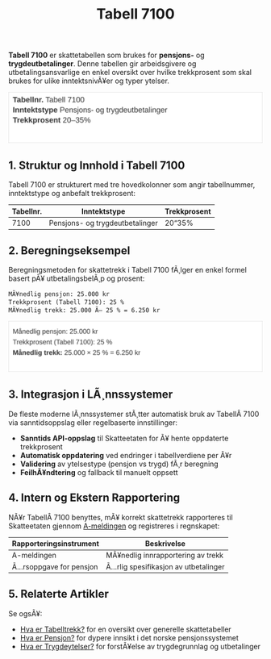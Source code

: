 ﻿---
title: "Tabell 7100"
meta_title: "Tabell 7100"
meta_description: '**Tabell 7100** er skattetabellen som brukes for **pensjons-** og **trygdeutbetalinger**. Denne tabellen gir arbeidsgivere og utbetalingsansvarlige en enkel ove...'
slug: tabell-7100
type: blog
layout: pages/single
---

**Tabell 7100** er skattetabellen som brukes for **pensjons-** og **trygdeutbetalinger**. Denne tabellen gir arbeidsgivere og utbetalingsansvarlige en enkel oversikt over hvilke trekkprosent som skal brukes for ulike inntektsnivÃ¥er og typer ytelser.

![Oversikt over Tabell 7100](tabell-7100-struktur.svg)

## 1. Struktur og Innhold i Tabell 7100

Tabell 7100 er strukturert med tre hovedkolonner som angir tabellnummer, inntektstype og anbefalt trekkprosent:

| **Tabellnr.** | **Inntektstype**                    | **Trekkprosent** |
|---------------|-------------------------------------|------------------|
| 7100          | Pensjons- og trygdeutbetalinger     | 20“35%           |

## 2. Beregningseksempel

Beregningsmetoden for skattetrekk i Tabell 7100 fÃ¸lger en enkel formel basert pÃ¥ utbetalingsbelÃ¸p og prosent:

```
MÃ¥nedlig pensjon: 25.000 kr
Trekkprosent (Tabell 7100): 25 %
MÃ¥nedlig trekk: 25.000 Ã— 25 % = 6.250 kr
```

![Eksempel pÃ¥ trekkberegning med Tabell 7100](tabell-7100-eksempel.svg)

## 3. Integrasjon i LÃ¸nnssystemer

De fleste moderne lÃ¸nnssystemer stÃ¸tter automatisk bruk av TabellÂ 7100 via sanntidsoppslag eller regelbaserte innstillinger:

* **Sanntids API-oppslag** til Skatteetaten for Ã¥ hente oppdaterte trekkprosent
* **Automatisk oppdatering** ved endringer i tabellverdiene per Ã¥r
* **Validering** av ytelsestype (pensjon vs trygd) fÃ¸r beregning
* **FeilhÃ¥ndtering** og fallback til manuelt oppsett

## 4. Intern og Ekstern Rapportering

NÃ¥r TabellÂ 7100 benyttes, mÃ¥ korrekt skattetrekk rapporteres til Skatteetaten gjennom [A-meldingen](/blogs/regnskap/hva-er-a-meldingen "Hva er A-meldingen? Komplett Guide til Inntekts- og Trekkoppgaver") og registreres i regnskapet:

| **Rapporteringsinstrument** | **Beskrivelse**                    |
|-----------------------------|------------------------------------|
| A-meldingen                 | MÃ¥nedlig innrapportering av trekk  |
| Ã…rsoppgave for pensjon      | Ã…rlig spesifikasjon av utbetalinger |

## 5. Relaterte Artikler

Se ogsÃ¥:

* [Hva er Tabelltrekk?](/blogs/regnskap/hva-er-tabelltrekk "Hva er Tabelltrekk?") for en oversikt over generelle skattetabeller
* [Hva er Pensjon?](/blogs/regnskap/hva-er-pensjon "Hva er Pensjon?") for dypere innsikt i det norske pensjonssystemet
* [Hva er Trygdeytelser?](/blogs/regnskap/hva-er-trygdeytelser "Hva er Trygdeytelser?") for forstÃ¥else av trygdegrunnlag og utbetalinger


